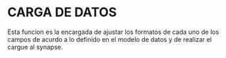 # CARGA DE DATOS

Esta funcion es la encargada de ajustar los formatos de cada uno de los campos de acurdo a lo definido en el modelo de datos y de realizar el cargue al synapse.

